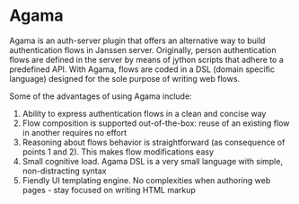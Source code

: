 # Agama

Agama is an auth-server plugin that offers an alternative way to build authentication flows in Janssen server.
Originally, person authentication flows are defined in the server by means of jython scripts that adhere to a predefined API. With Agama, flows are coded in a DSL (domain specific language) designed for the sole purpose of writing web flows. 

Some of the advantages of using Agama include:

1. Ability to express authentication flows in a clean and concise way
1. Flow composition is supported out-of-the-box: reuse of an existing flow in another requires no effort
1. Reasoning about flows behavior is straightforward (as consequence of points 1 and 2). This makes flow modifications easy
1. Small cognitive load. Agama DSL is a very small language with simple, non-distracting syntax
1. Fiendly UI templating engine. No complexities when authoring web pages - stay focused on writing HTML markup  
